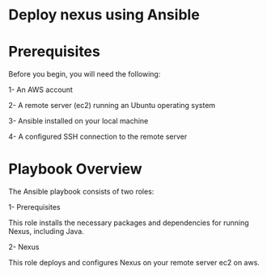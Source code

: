 
# Deploy nexus using Ansible


# Prerequisites

Before you begin, you will need the following:

 1- An AWS account

 2- A remote server (ec2) running an Ubuntu operating system

 3- Ansible installed on your local machine

 4- A configured SSH connection to the remote server

 
 # Playbook Overview
 The Ansible playbook consists of two roles:

1- Prerequisites

This role installs the necessary packages and dependencies for running Nexus, including Java.

2- Nexus

This role deploys and configures Nexus on your remote server ec2 on aws.










